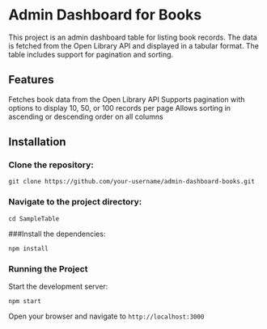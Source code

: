 # Admin Dashboard for Books
This project is an admin dashboard table for listing book records. The data is fetched from the Open Library API and displayed in a tabular format. The table includes support for pagination and sorting.

## Features
Fetches book data from the Open Library API
Supports pagination with options to display 10, 50, or 100 records per page
Allows sorting in ascending or descending order on all columns

## Installation

### Clone the repository:

`git clone https://github.com/your-username/admin-dashboard-books.git`

### Navigate to the project directory:

`cd SampleTable`

###Install the dependencies:

`npm install`

### Running the Project
Start the development server:

`npm start`

Open your browser and navigate to `http://localhost:3000`
